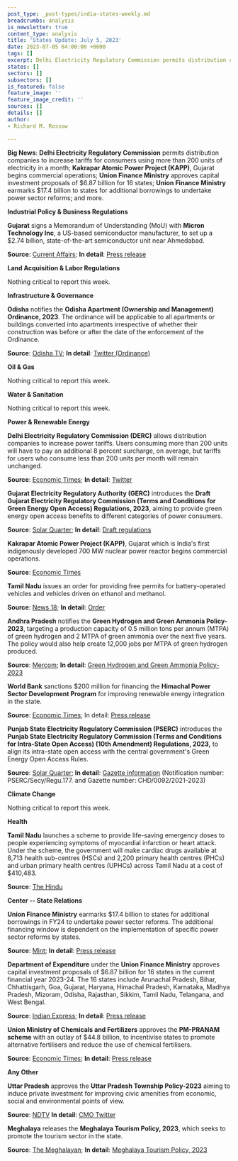 ```yaml
---
post_type: _post-types/india-states-weekly.md
breadcrumbs: analysis
is_newsletter: true
content_type: analysis
title: 'States Update: July 5, 2023'
date: 2023-07-05 04:00:00 +0000
tags: []
excerpt: Delhi Electricity Regulatory Commission permits distribution companies to increase tariffs for consumers using more than 200 units of electricity in a month; Kakrapar Atomic Power Project (KAPP), Gujarat begins commercial operations; Union Finance Ministry approves capital investment proposals of $6.87 billion for 16 states; Union Finance Ministry earmarks $17.4 billion to states for additional borrowings to undertake power sector reforms; and more.
states: []
sectors: []
subsectors: []
is_featured: false
feature_image: ''
feature_image_credit: ''
sources: []
details: []
author:
- Richard M. Rossow

---
```

**Big News**: **Delhi Electricity Regulatory Commission** permits distribution companies to increase tariffs for consumers using more than 200 units of electricity in a month; **Kakrapar Atomic Power Project (KAPP)**, Gujarat begins commercial operations; **Union Finance Ministry** approves capital investment proposals of $6.87 billion for 16 states; **Union Finance Ministry** earmarks $17.4 billion to states for additional borrowings to undertake power sector reforms; and more.

**Industrial Policy & Business Regulations**  

**Gujarat** signs a Memorandum of Understanding (MoU) with **Micron Technology Inc**, a US-based semiconductor manufacturer, to set up a $2.74 billion, state-of-the-art semiconductor unit near Ahmedabad.

**Source**: [Current Affairs](https://currentaffairs.adda247.com/micron-gujarat-govt-ink-deal-to-set-up-semiconductor-plant/); **In detail**: [Press release](https://cmogujarat.gov.in/en/latest-news/signing-of-mou-with-us-chip-maker-micron-in-the-presence-of-cm-union-minister-at-gandhinagar/)

**Land Acquisition & Labor Regulations**  

Nothing critical to report this week.

**Infrastructure & Governance**  

**Odisha** notifies the **Odisha Apartment (Ownership and Management) Ordinance, 2023**. The ordinance will be applicable to all apartments or buildings converted into apartments irrespective of whether their construction was before or after the date of the enforcement of the Ordinance.

**Source**: [Odisha TV](https://odishatv.in/news/odisha/odisha-notifies-apartment-ownership-and-management-ordinance--208424); **In detail**: [Twitter (Ordinance)](https://twitter.com/bpradhanodisha/status/1675215532713463808?s=20)

**Oil & Gas**  

Nothing critical to report this week.  

**Water & Sanitation**  

Nothing critical to report this week.  

**Power & Renewable Energy**  

**Delhi Electricity Regulatory Commission (DERC)** allows distribution companies to increase power tariffs. Users consuming more than 200 units will have to pay an additional 8 percent surcharge, on average, but tariffs for users who consume less than 200 units per month will remain unchanged.

**Source**: [Economic Times](https://energy.economictimes.indiatimes.com/news/power/delhi-power-tariff-hike-users-consuming-over-200-units-of-electricity-have-to-pay-8-surcharge/101283838); **In detail**: [Twitter](https://twitter.com/AtishiAAP/status/1673343201632038912?s=20)

**Gujarat Electricity Regulatory Authority (GERC)** introduces the **Draft Gujarat Electricity Regulatory Commission (Terms and Conditions for Green Energy Open Access) Regulations, 2023**, aiming to provide green energy open access benefits to different categories of power consumers.

**Source**: [Solar Quarter](https://solarquarter.com/2023/06/27/gujarat-electricity-regulatory-authority-proposes-draft-regulations-for-green-energy-open-access/); **In detail**: [Draft regulations](https://gercin.org/wp-content/uploads/2023/06/Final-Draft-regulationsGEOA-Regulations-2023-dated-23.06.pdf)

**Kakrapar Atomic Power Project (KAPP)**, Gujarat which is India's first indigenously developed 700 MW nuclear power reactor begins commercial operations.

**Source**: [Economic Times](https://energy.economictimes.indiatimes.com/news/power/indias-first-domestically-built-700-mw-nuclear-reactor-starts-commercial-operations-in-gujarat/101407239)

**Tamil Nadu** issues an order for providing free permits for battery-operated vehicles and vehicles driven on ethanol and methanol.

**Source**: [News 18](https://www.news18.com/auto/tamil-nadu-govt-amends-rules-for-evs-and-green-fuel-vehicles-does-away-with-permit-fee-8220727.html); **In detail**: [Order](https://tnswp.com/DIGIGOV/StaticAttachment?AttachmentFileName=/pdf/poli_noti/Battery-GO.pdf)

**Andhra Pradesh** notifies the **Green Hydrogen and Green Ammonia Policy-2023**, targeting a production capacity of 0.5 million tons per annum (MTPA) of green hydrogen and 2 MTPA of green ammonia over the next five years. The policy would also help create 12,000 jobs per MTPA of green hydrogen produced.

**Source**: [Mercom](https://www.mercomindia.com/andhra-pradesh-green-hydrogen-green-ammonia-policy); **In detail**: [Green Hydrogen and Green Ammonia Policy-2023](https://www.nredcap.in/PDFs/2023/GO_Ms_No_14_Dt_20_06_2023.pdf)

**World Bank** sanctions $200 million for financing the **Himachal Power Sector Development Program** for improving renewable energy integration in the state.

**Source**: [Economic Times](https://energy.economictimes.indiatimes.com/news/power/world-bank-to-provide-usd-200-mn-for-power-sector-reforms-in-himachal/101352338); In detail: [Press release](https://www.worldbank.org/en/news/press-release/2023/06/27/-india-world-bank-approves-200-million-to-increase-renewable-energy-penetration-in-himachal-pradesh)

**Punjab State Electricity Regulatory Commission (PSERC)** introduces the **Punjab State Electricity Regulatory Commission (Terms and Conditions for Intra-State Open Access) (10th Amendment) Regulations, 2023,** to align its intra-state open access with the central government's Green Energy Open Access Rules.

**Source**: [Solar Quarter](https://solarquarter.com/2023/06/28/punjab-state-electricity-regulatory-commission-amends-intra-state-open-access-regulations-to-promote-green-energy-adoption/); **In detail**: [Gazette information](https://dsa.punjab.gov.in/EGazette/finalreport) (Notification number: PSERC/Secy/Regu.177. and Gazette number: CHD/0092/2021-2023)

**Climate Change**

Nothing critical to report this week.

**Health**   

**Tamil Nadu** launches a scheme to provide life-saving emergency doses to people experiencing symptoms of myocardial infarction or heart attack. Under the scheme, the government will make cardiac drugs available at 8,713 health sub-centres (HSCs) and 2,200 primary health centres (PHCs) and urban primary health centres (UPHCs) across Tamil Nadu at a cost of $410,483.

**Source**: [The Hindu](https://www.thehindu.com/news/national/tamil-nadu/tn-launches-scheme-providing-life-saving-cardiac-drugs-through-more-than-10000-primary-level-health-facilities/article67015389.ece)

**Center -- State Relations**  

**Union Finance Ministry** earmarks $17.4 billion to states for additional borrowings in FY24 to undertake power sector reforms. The additional financing window is dependent on the implementation of specific power sector reforms by states.

**Source**: [Mint](https://www.livemint.com/news/india/finance-ministry-allocates-1-43-trillion-for-power-sector-reforms-in-fy24-12-states-to-receive-additional-borrowings-11687972113228.html); **In detail**: [Press release](https://pib.gov.in/PressReleseDetail.aspx?PRID=1935826)

**Department of Expenditure** under the **Union Finance Ministry** approves capital investment proposals of $6.87 billion for 16 states in the current financial year 2023-24. The 16 states include Arunachal Pradesh, Bihar, Chhattisgarh, Goa, Gujarat, Haryana, Himachal Pradesh, Karnataka, Madhya Pradesh, Mizoram, Odisha, Rajasthan, Sikkim, Tamil Nadu, Telangana, and West Bengal.

**Source**: [Indian Express](https://indianexpress.com/article/business/economy/centre-approves-rs-56415-crore-to-16-states-for-capital-investment/); **In detail**: [Press release](https://pib.gov.in/PressReleaseIframePage.aspx?PRID=1935378)

**Union Ministry of Chemicals and Fertilizers** approves the **PM-PRANAM scheme** with an outlay of $44.8 billion, to incentivise states to promote alternative fertilisers and reduce the use of chemical fertilisers.

**Source**: [Economic Times](https://energy.economictimes.indiatimes.com/news/oil-and-gas/govt-approves-pm-pranam-to-boost-balanced-use-of-fertilisers-rs-3-68-lakh-cr-urea-subsidy/101364279); **In detail**: [Press release](https://pib.gov.in/PressReleaseIframePage.aspx?PRID=1935896)

**Any Other**

**Uttar Pradesh** approves the **Uttar Pradesh Township Policy-2023** aiming to induce private investment for improving civic amenities from economic, social and environmental points of view.

**Source**: [NDTV](https://www.ndtv.com/india-news/uttar-pradesh-township-policy-2023-approved-by-up-cabinet-4160310) **In detail**: [CMO Twitter](https://twitter.com/myogioffice/status/1674235793286782976?s=20)

**Meghalaya** releases the **Meghalaya Tourism Policy, 2023**, which seeks to promote the tourism sector in the state.

**Source**: [The Meghalayan](https://themeghalayan.com/govt-releases-meghalaya-tourism-policy/); **In detail**: [Meghalaya Tourism Policy, 2023](https://www.meghalayatourism.in/wp-content/uploads/2023/03/Meghalaya-Tourism-Policy-2023.pdf)

